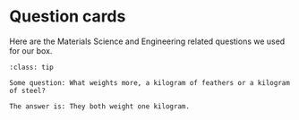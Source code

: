 # Question cards

Here are the Materials Science and Engineering related questions we used for our box.

`````{admonition} Question 1
:class: tip

Some question: What weights more, a kilogram of feathers or a kilogram of steel?
`````

`````{dropdown} Answer 1
The answer is: They both weight one kilogram.
`````
